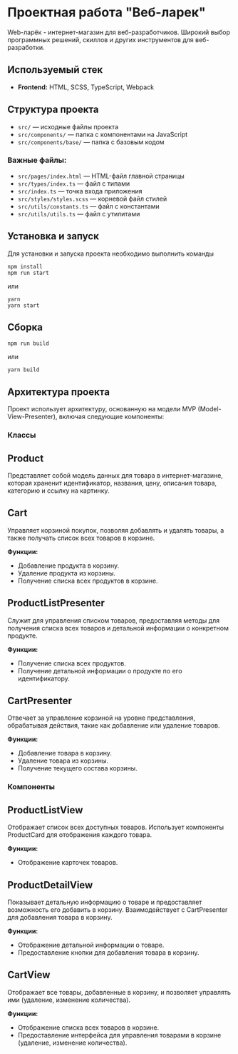 # Проектная работа "Веб-ларек"

Web-ларёк - интернет-магазин для веб-разработчиков. Широкий выбор программных решений, скиллов и других инструментов для веб-разработки.

## Используемый стек

- **Frontend:** HTML, SCSS, TypeScript, Webpack

## Структура проекта

- `src/` — исходные файлы проекта
- `src/components/` — папка с компонентами на JavaScript
- `src/components/base/` — папка с базовым кодом

### Важные файлы:

- `src/pages/index.html` — HTML-файл главной страницы
- `src/types/index.ts` — файл с типами
- `src/index.ts` — точка входа приложения
- `src/styles/styles.scss` — корневой файл стилей
- `src/utils/constants.ts` — файл с константами
- `src/utils/utils.ts` — файл с утилитами

## Установка и запуск

Для установки и запуска проекта необходимо выполнить команды

```
npm install
npm run start
```

или

```
yarn
yarn start
```
## Сборка

```
npm run build
```

или

```
yarn build
```
## Архитектура проекта

Проект использует архитектуру, основанную на модели MVP (Model-View-Presenter), включая следующие компоненты:

### Классы

## Product
Представляет собой модель данных для товара в интернет-магазине, которая храненит идентификатор, названия, цену, описания товара, категорию и ссылку на картинку.

## Cart
Управляет корзиной покупок, позволяя добавлять и удалять товары, а также получать список всех товаров в корзине.

**Функции:**
- Добавление продукта в корзину.
- Удаление продукта из корзины.
- Получение списка всех продуктов в корзине.

## ProductListPresenter
Служит для управления списком товаров, предоставляя методы для получения списка всех товаров и детальной информации о конкретном продукте.

**Функции:**
- Получение списка всех продуктов.
- Получение детальной информации о продукте по его идентификатору.

## CartPresenter
Отвечает за управление корзиной на уровне представления, обрабатывая действия, такие как добавление или удаление товаров.

**Функции:**
- Добавление товара в корзину.
- Удаление товара из корзины.
- Получение текущего состава корзины.

### Компоненты

## ProductListView
Отображает список всех доступных товаров. Использует компоненты ProductCard для отображения каждого товара.

**Функции:**
- Отображение карточек товаров.

## ProductDetailView
Показывает детальную информацию о товаре и предоставляет возможность его добавить в корзину. Взаимодействует с CartPresenter для добавления товара в корзину.

**Функции:**
- Отображение детальной информации о товаре.
- Предоставление кнопки для добавления товара в корзину.

## CartView
Отображает все товары, добавленные в корзину, и позволяет управлять ими (удаление, изменение количества).

**Функции:**
- Отображение списка всех товаров в корзине.
- Предоставление интерфейса для управления товарами в корзине (удаление, изменение количества).